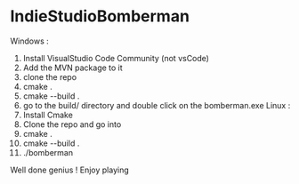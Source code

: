 # IndieStudioBomberman
Windows :
  1. Install VisualStudio Code Community (not vsCode)
  2. Add the MVN package to it
  3. clone the repo
  4. cmake .
  5. cmake --build .
  6. go to the build/ directory and double click on the bomberman.exe
Linux :
  1. Install Cmake
  2. Clone the repo and go into
  3. cmake .
  4. cmake --build .
  5. ./bomberman

Well done genius ! Enjoy playing
